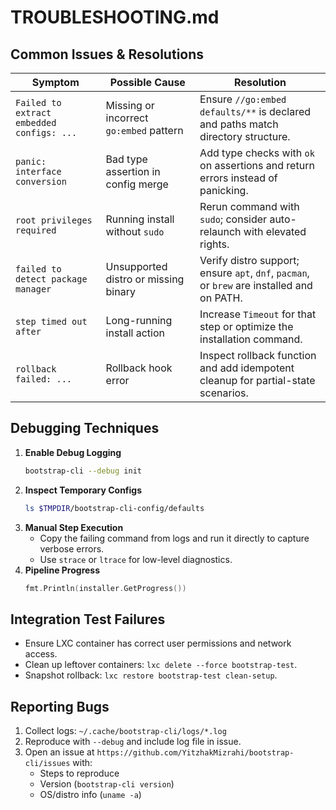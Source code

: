 # TROUBLESHOOTING.md

## Common Issues & Resolutions

| Symptom                                      | Possible Cause                               | Resolution                                                                                  |
|----------------------------------------------|----------------------------------------------|---------------------------------------------------------------------------------------------|
| `Failed to extract embedded configs: ...`    | Missing or incorrect `go:embed` pattern       | Ensure `//go:embed defaults/**` is declared and paths match directory structure.            |
| `panic: interface conversion`                | Bad type assertion in config merge           | Add type checks with `ok` on assertions and return errors instead of panicking.            |
| `root privileges required`                  | Running install without `sudo`                | Rerun command with `sudo`; consider auto-relaunch with elevated rights.                     |
| `failed to detect package manager`          | Unsupported distro or missing binary         | Verify distro support; ensure `apt`, `dnf`, `pacman`, or `brew` are installed and on PATH.  |
| `step timed out after`                       | Long-running install action                  | Increase `Timeout` for that step or optimize the installation command.                     |
| `rollback failed: ...`                      | Rollback hook error                           | Inspect rollback function and add idempotent cleanup for partial-state scenarios.           |

## Debugging Techniques

1. **Enable Debug Logging**  
   ```bash
   bootstrap-cli --debug init
   ```
2. **Inspect Temporary Configs**  
   ```bash
   ls $TMPDIR/bootstrap-cli-config/defaults
   ```
3. **Manual Step Execution**  
   - Copy the failing command from logs and run it directly to capture verbose errors.  
   - Use `strace` or `ltrace` for low-level diagnostics.
4. **Pipeline Progress**  
   ```go
   fmt.Println(installer.GetProgress())
   ```

## Integration Test Failures

- Ensure LXC container has correct user permissions and network access.  
- Clean up leftover containers: `lxc delete --force bootstrap-test`.  
- Snapshot rollback: `lxc restore bootstrap-test clean-setup`.

## Reporting Bugs

1. Collect logs: `~/.cache/bootstrap-cli/logs/*.log`  
2. Reproduce with `--debug` and include log file in issue.  
3. Open an issue at `https://github.com/YitzhakMizrahi/bootstrap-cli/issues` with:  
   - Steps to reproduce  
   - Version (`bootstrap-cli version`)  
   - OS/distro info (`uname -a`)

